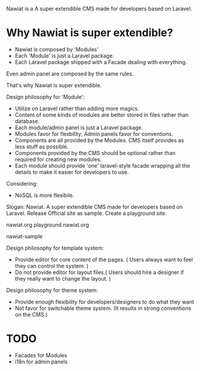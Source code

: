 Nawiat is a A super extendible CMS made for developers based on Laravel.

# Why Nawiat is super extendible?
* Nawiat is composed by 'Modules'
* Each 'Module' is just a Laravel package.
* Each Laravel package shipped with a Facade dealing with everything.

Even admin panel are composed by the same rules.

That's why Nawiat is super extendible.

Design philosophy for 'Module':
* Utilize on Laravel rather than adding more magics.
* Content of some kinds of modules are better stored in files rather than database.
* Each module/admin panel is just a Laravel package.
* Modules favor for flexbility; Admin panels favor for conventions.
* Components are all provided by the Modules. CMS itself provides as less stuff as possible.
* Components provided by the CMS should be optional rather than required for creating new modules.
* Each module should provide 'one' laravel-style facade wrapping all the details to make it easier for developers to use.

Considering:
* NoSQL is more flexibile.

Slogan: Nawiat. A super extendible CMS made for developers based on Laravel.
Release Official site as sample.
Create a playground site.

nawiat.org
playground.nawiat.org

nawiat-sample

Design philosophy for template system:
* Provide editor for core content of the pages. ( Users always want to feel they can control the system. )
* Do not provide editor for layout files.( Users should hire a designer if they really want to change the layout. )

Design philosophy for theme system:
* Provide enough flexibility for developers/designers to do what they want
* Not favor for switchable theme system. (It results in strong conventions on the CMS.)

# TODO
* Facades for Modules
* i18n for admin panels

